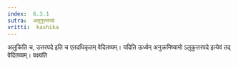 ```yaml
---
index:  6.3.1
sutra:  अलुगुत्तरपदे
vritti:  kashika 
---
```


अलुकिति च, उत्तरपदे इति च एतदधिकृतम् वेदितव्यम्। यदिति ऊर्ध्वम् अनुक्रमिष्यामो ऽलुकुत्तरपदे इत्येवं तद् वेदितव्यम्। वक्ष्यति

